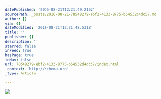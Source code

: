```yaml
---
datePublished: '2016-08-21T12:21:49.216Z'
sourcePath: _posts/2016-08-21-78548279-ebf2-4133-8775-b54532d4dc57.md
author: []
via: {}
dateModified: '2016-08-21T12:21:48.531Z'
title: ''
publisher: {}
description: ''
starred: false
inFeed: true
hasPage: true
inNav: false
url: 78548279-ebf2-4133-8775-b54532d4dc57/index.html
_context: 'http://schema.org'
_type: Article

---
```

![](https://the-grid-user-content.s3-us-west-2.amazonaws.com/71564b32-43eb-4bfc-b484-ffefae618e35.jpg)